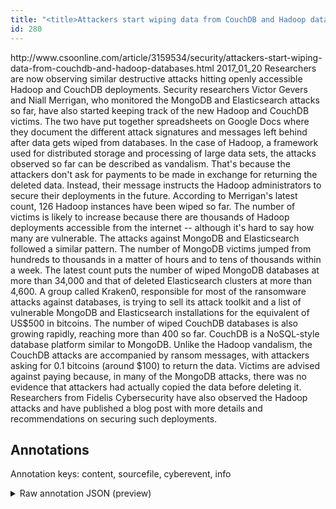 ```yaml
---
title: "<title>Attackers start wiping data from CouchDB and Hadoop databases | CSO Online</title>"
id: 280
---
```


<title>Attackers start wiping data from CouchDB and Hadoop databases | CSO Online</title>
<source> http://www.csoonline.com/article/3159534/security/attackers-start-wiping-data-from-couchdb-and-hadoop-databases.html </source>
<date> 2017_01_20 </date>
<text>
Researchers are now observing similar destructive attacks hitting openly accessible Hadoop and CouchDB deployments.
Security researchers Victor Gevers and Niall Merrigan, who monitored the MongoDB and Elasticsearch attacks so far, have also started keeping track of the new Hadoop and CouchDB victims.
The two have put together spreadsheets on Google Docs where they document the different attack signatures and messages left behind after data gets wiped from databases.
In the case of Hadoop, a framework used for distributed storage and processing of large data sets, the attacks observed so far can be described as vandalism.
That's because the attackers don't ask for payments to be made in exchange for returning the deleted data.
Instead, their message instructs the Hadoop administrators to secure their deployments in the future.
According to Merrigan's latest count, 126 Hadoop instances have been wiped so far.
The number of victims is likely to increase because there are thousands of Hadoop deployments accessible from the internet -- although it's hard to say how many are vulnerable.
The attacks against MongoDB and Elasticsearch followed a similar pattern.
The number of MongoDB victims jumped from hundreds to thousands in a matter of hours and to tens of thousands within a week.
The latest count puts the number of wiped MongoDB databases at more than 34,000 and that of deleted Elasticsearch clusters at more than 4,600.
A group called Kraken0, responsible for most of the ransomware attacks against databases, is trying to sell its attack toolkit and a list of vulnerable MongoDB and Elasticsearch installations for the equivalent of US$500 in bitcoins.
The number of wiped CouchDB databases is also growing rapidly, reaching more than 400 so far.
CouchDB is a NoSQL-style database platform similar to MongoDB.
Unlike the Hadoop vandalism, the CouchDB attacks are accompanied by ransom messages, with attackers asking for 0.1 bitcoins (around $100) to return the data.
Victims are advised against paying because, in many of the MongoDB attacks, there was no evidence that attackers had actually copied the data before deleting it.
Researchers from Fidelis Cybersecurity have also observed the Hadoop attacks and have published a blog post with more details and recommendations on securing such deployments.
</text>



## Annotations

Annotation keys: content, sourcefile, cyberevent, info

<details>
<summary>Raw annotation JSON (preview)</summary>

```json
{
  "content": "Researchers are now observing similar destructive attacks hitting openly accessible Hadoop and CouchDB deployments. Security researchers Victor Gevers and Niall Merrigan, who monitored the MongoDB and Elasticsearch attacks so far, have also started keeping track of the new Hadoop and CouchDB victims. The two have put together spreadsheets on Google Docs where they document the different attack signatures and messages left behind after data gets wiped from databases. In the case of Hadoop, a framework used for distributed storage and processing of large data sets, the attacks observed so far can be described as vandalism. That's because the attackers don't ask for payments to be made in exchange for returning the deleted data. Instead, their message instructs the Hadoop administrators to secure their deployments in the future. According to Merrigan's latest count, 126 Hadoop instances have been wiped so far. The number of victims is likely to increase because there are thousands of Hadoop deployments accessible from the internet -- although it's hard to say how many are vulnerable. The attacks against MongoDB and Elasticsearch followed a similar pattern. The number of MongoDB victims jumped from hundreds to thousands in a matter of hours and to tens of thousands within a week. The latest count puts the number of wiped MongoDB databases at more than 34,000 and that of deleted Elasticsearch clusters at more than 4,600. A group called Kraken0, responsible for most of the ransomware attacks against databases, is trying to sell its attack toolkit and a list of vulnerable MongoDB and Elasticsearch installations for the equivalent of US$500 in bitcoins. The number of wiped CouchDB databases is also growing rapidly, reaching more than 400 so far. CouchDB is a NoSQL-style database platform similar to MongoDB. Unlike the Hadoop vandalism, the CouchDB attacks are accompanied by ransom messages, with attackers asking for 0.1 bitcoins (around $100) to return the data. Victims are advised against paying because, in many of the MongoDB attacks, there was no evidence that attackers had actually copied the data before deleting it. Researchers from Fidelis Cybersecurity have also observed the Hadoop attacks and have published a blog post with more details and recommendations on securing such deployments",
  "sourcefile": "280.txt",
  "cyberevent": {
    "hopper": [
      {
        "index": 0,
        "relation": "Same",
        "events": [
          {
            "index": "E13",
            "type": "Attack",
            "realis": "Actual",
            "nugget": {
              "startOffset": 1872,
              "index": "T20",
              "endOffset": 1879,
              "text": "attacks"
            },
            "argument": [
              {
                "index": "T19",
                "text": "are accompanied by ransom messages",
                "endOffset": 1914,
                "role": {
                  "CAPEC-Meta": "Flooding",
                  "type": "Attack-Pattern",
                  "confidence": 0.8759748041629791
                },
                "startOffset": 1880,
                "type": "Capabilities"
              },
              {
                "index": "T1",
                "external_reference": {
                  "wikidataid": "Q1136882"
                },
                "endOffset": 1871,
                "role": {
                  "type": "Victim"
                },
                "text": "CouchDB",
                "startOffset": 1864,
                "type": "Software"
              }
            ],
            "subtype": "Ransom"
          },
          {
            "index": "E11",
            "type": "Attack",
            "realis": "Actual",
            "nugget": {
              "startOffset": 1931,
              "index": "T21",
              "endOffset": 1941,
              "text": "asking for"
            },
            "argument": [
              {
                "index": "T24",
     
```
</details>
